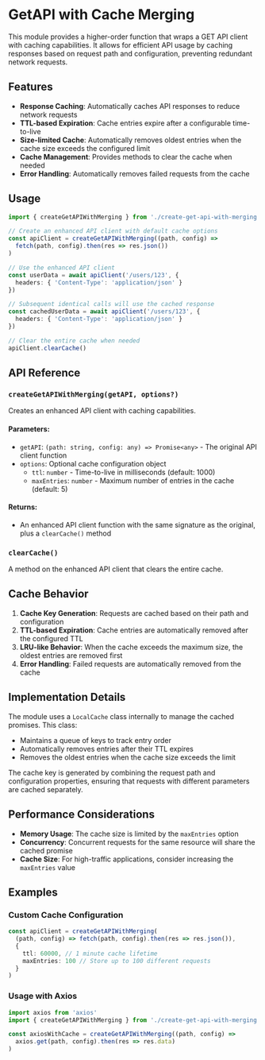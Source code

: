 # GetAPI with Cache Merging

This module provides a higher-order function that wraps a GET API client with caching capabilities. It allows for efficient API usage by caching responses based on request path and configuration, preventing redundant network requests.

## Features

- **Response Caching**: Automatically caches API responses to reduce network requests
- **TTL-based Expiration**: Cache entries expire after a configurable time-to-live
- **Size-limited Cache**: Automatically removes oldest entries when the cache size exceeds the configured limit
- **Cache Management**: Provides methods to clear the cache when needed
- **Error Handling**: Automatically removes failed requests from the cache

## Usage

```typescript
import { createGetAPIWithMerging } from './create-get-api-with-merging'

// Create an enhanced API client with default cache options
const apiClient = createGetAPIWithMerging((path, config) =>
  fetch(path, config).then(res => res.json())
)

// Use the enhanced API client
const userData = await apiClient('/users/123', {
  headers: { 'Content-Type': 'application/json' }
})

// Subsequent identical calls will use the cached response
const cachedUserData = await apiClient('/users/123', {
  headers: { 'Content-Type': 'application/json' }
})

// Clear the entire cache when needed
apiClient.clearCache()
```

## API Reference

### `createGetAPIWithMerging(getAPI, options?)`

Creates an enhanced API client with caching capabilities.

#### Parameters:

- `getAPI`: `(path: string, config: any) => Promise<any>` - The original API client function
- `options`: Optional cache configuration object
  - `ttl`: `number` - Time-to-live in milliseconds (default: 1000)
  - `maxEntries`: `number` - Maximum number of entries in the cache (default: 5)

#### Returns:

- An enhanced API client function with the same signature as the original, plus a `clearCache()` method

### `clearCache()`

A method on the enhanced API client that clears the entire cache.

## Cache Behavior

1. **Cache Key Generation**: Requests are cached based on their path and configuration
2. **TTL-based Expiration**: Cache entries are automatically removed after the configured TTL
3. **LRU-like Behavior**: When the cache exceeds the maximum size, the oldest entries are removed first
4. **Error Handling**: Failed requests are automatically removed from the cache

## Implementation Details

The module uses a `LocalCache` class internally to manage the cached promises. This class:

- Maintains a queue of keys to track entry order
- Automatically removes entries after their TTL expires
- Removes the oldest entries when the cache size exceeds the limit

The cache key is generated by combining the request path and configuration properties, ensuring that requests with different parameters are cached separately.

## Performance Considerations

- **Memory Usage**: The cache size is limited by the `maxEntries` option
- **Concurrency**: Concurrent requests for the same resource will share the cached promise
- **Cache Size**: For high-traffic applications, consider increasing the `maxEntries` value

## Examples

### Custom Cache Configuration

```typescript
const apiClient = createGetAPIWithMerging(
  (path, config) => fetch(path, config).then(res => res.json()),
  {
    ttl: 60000, // 1 minute cache lifetime
    maxEntries: 100 // Store up to 100 different requests
  }
)
```

### Usage with Axios

```typescript
import axios from 'axios'
import { createGetAPIWithMerging } from './create-get-api-with-merging'

const axiosWithCache = createGetAPIWithMerging((path, config) =>
  axios.get(path, config).then(res => res.data)
)
```

